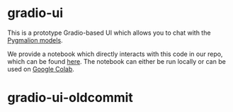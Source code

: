 # gradio-ui

This is a prototype Gradio-based UI which allows you to chat with the [Pygmalion models](https://huggingface.co/PygmalionAI).

We provide a notebook which directly interacts with this code in our repo, which can be found [here](./notebooks/GPU.ipynb). The notebook can either be run locally or can be used on [Google Colab](https://colab.research.google.com/github/PygmalionAI/gradio-ui/blob/master/notebooks/GPU.ipynb).
# gradio-ui-oldcommit
